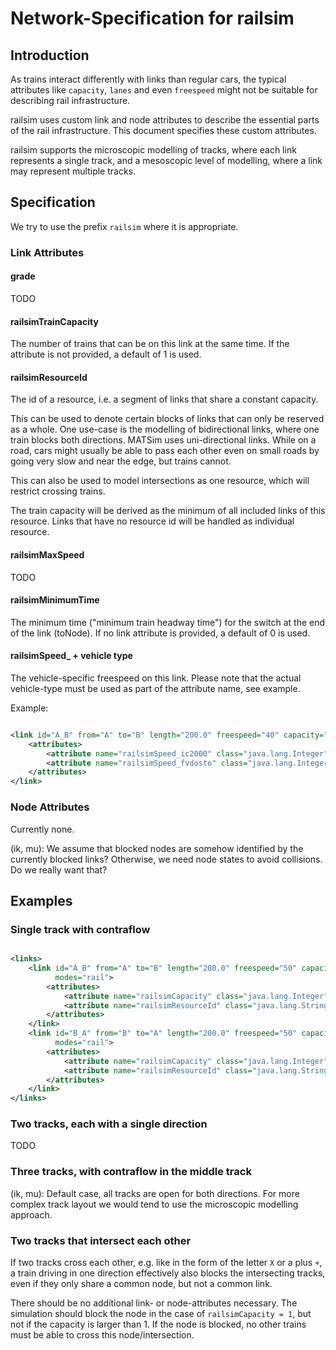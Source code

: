 # Network-Specification for railsim

## Introduction

As trains interact differently with links than regular cars, the typical attributes like `capacity`, `lanes` and even
`freespeed` might not be suitable for describing rail infrastructure.

railsim uses custom link and node attributes to describe the essential parts of the rail infrastructure.
This document specifies these custom attributes.

railsim supports the microscopic modelling of tracks, where each link represents a single track, and
a mesoscopic level of modelling, where a link may represent multiple tracks.

## Specification

We try to use the prefix `railsim` where it is appropriate.

### Link Attributes

#### grade

TODO

#### railsimTrainCapacity

The number of trains that can be on this link at the same time.
If the attribute is not provided, a default of 1 is used.

#### railsimResourceId

The id of a resource, i.e. a segment of links that share a constant capacity.

This can be used to denote certain blocks of links that can only be reserved as a whole.
One use-case is the modelling of bidirectional links, where one train blocks both directions.
MATSim uses uni-directional links. While on a road, cars might usually be able to pass each other
even on small roads by going very slow and near the edge, but trains cannot.

This can also be used to model intersections as one resource, which will restrict crossing trains.

The train capacity will be derived as the minimum of all included links of this resource. 
Links that have no resource id will be handled as individual resource.

#### railsimMaxSpeed

TODO

#### railsimMinimumTime

The minimum time ("minimum train headway time") for the switch at the end of the link (toNode).
If no link attribute is provided, a default of 0 is used.

#### railsimSpeed_ + vehicle type

The vehicle-specific freespeed on this link.
Please note that the actual vehicle-type must be used as part of the attribute name, see example.

Example:

```xml

<link id="A_B" from="A" to="B" length="200.0" freespeed="40" capacity="3600.0" permlanes="1" oneway="1" modes="rail">
    <attributes>
        <attribute name="railsimSpeed_ic2000" class="java.lang.Integer">44.444</attribute>
        <attribute name="railsimSpeed_fvdosto" class="java.lang.Integer">50.0</attribute>
    </attributes>
</link>

```

### Node Attributes

Currently none.

(ik, mu): We assume that blocked nodes are somehow identified by the currently blocked links? Otherwise, we need node
states to avoid collisions. Do we really want that?

## Examples

### Single track with contraflow

```xml

<links>
    <link id="A_B" from="A" to="B" length="200.0" freespeed="50" capacity="3600.0" permlanes="1" oneway="1"
          modes="rail">
        <attributes>
            <attribute name="railsimCapacity" class="java.lang.Integer">1</attribute>
            <attribute name="railsimResourceId" class="java.lang.String">AB</attribute>
        </attributes>
    </link>
    <link id="B_A" from="B" to="A" length="200.0" freespeed="50" capacity="3600.0" permlanes="1" oneway="1"
          modes="rail">
        <attributes>
            <attribute name="railsimCapacity" class="java.lang.Integer">1</attribute>
            <attribute name="railsimResourceId" class="java.lang.String">AB</attribute>
        </attributes>
    </link>
</links>
```

### Two tracks, each with a single direction

TODO

### Three tracks, with contraflow in the middle track

(ik, mu): Default case, all tracks are open for both directions. For more complex track layout we would tend to use the
microscopic modelling approach.

### Two tracks that intersect each other

If two tracks cross each other, e.g. like in the form of the letter `X` or a plus `+`, a train driving in one direction
effectively also blocks the intersecting tracks, even if they only share a common node, but not a common link.

There should be no additional link- or node-attributes necessary. The simulation should block the node in the case of 
`railsimCapacity = 1`, but not if the capacity is larger than 1. If the node is blocked, no other trains must be able
to cross this node/intersection.

